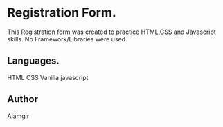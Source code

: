 # Registration Form.
This Registration form was created to practice HTML,CSS and Javascript skills.
No Framework/Libraries were used.

## Languages.
HTML
CSS
Vanilla javascript

## Author
Alamgir
